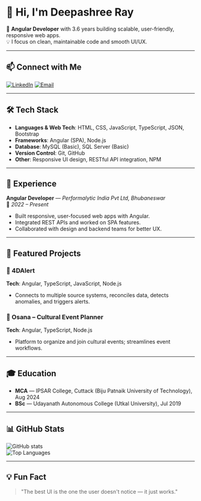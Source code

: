# 👋 Hi, I'm Deepashree Ray

🚀 **Angular Developer** with 3.6 years building scalable, user-friendly, responsive web apps.  
💡 I focus on clean, maintainable code and smooth UI/UX.

---

## 📫 Connect with Me
[![LinkedIn](https://img.shields.io/badge/LinkedIn-blue?style=for-the-badge&logo=linkedin)](https://www.linkedin.com/in/deepashree-ray-b70196218/)
[![Email](https://img.shields.io/badge/Email-red?style=for-the-badge&logo=gmail&logoColor=white)](mailto:raydeepashree48@gmail.com)

---

## 🛠 Tech Stack
- **Languages & Web Tech**: HTML, CSS, JavaScript, TypeScript, JSON, Bootstrap  
- **Frameworks**: Angular (SPA), Node.js  
- **Database**: MySQL (Basic), SQL Server (Basic)  
- **Version Control**: Git, GitHub  
- **Other**: Responsive UI design, RESTful API integration, NPM

---

## 💼 Experience
**Angular Developer** — *Performalytic India Pvt Ltd, Bhubaneswar*  
📅 *2022 – Present*  
- Built responsive, user-focused web apps with Angular.  
- Integrated REST APIs and worked on SPA features.  
- Collaborated with design and backend teams for better UX.

---

## 📂 Featured Projects

### 🔹 4DAlert
**Tech**: Angular, TypeScript, JavaScript, Node.js  
- Connects to multiple source systems, reconciles data, detects anomalies, and triggers alerts.

### 🔹 Osana – Cultural Event Planner
**Tech**: Angular, TypeScript, Node.js  
- Platform to organize and join cultural events; streamlines event workflows.

---

## 🎓 Education
- **MCA** — IPSAR College, Cuttack (Biju Patnaik University of Technology), Aug 2024  
- **BSc** — Udayanath Autonomous College (Utkal University), Jul 2019

---

## 📊 GitHub Stats
![GitHub stats](https://github-readme-stats.vercel.app/api?username=DeepashreeRay&show_icons=true&theme=radical)  
![Top Languages](https://github-readme-stats.vercel.app/api/top-langs/?username=DeepashreeRay&layout=compact&theme=radical)

---

## 💡 Fun Fact
> "The best UI is the one the user doesn't notice — it just works."
